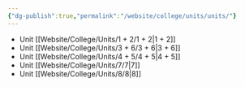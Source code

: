 ```yaml
---
{"dg-publish":true,"permalink":"/website/college/units/units/"}
---
```


- Unit [[Website/College/Units/1 + 2/1 + 2\|1 + 2]]
- Unit [[Website/College/Units/3 + 6/3 + 6\|3 + 6]]
- Unit [[Website/College/Units/4 + 5/4 + 5\|4 + 5]]
- Unit [[Website/College/Units/7/7\|7]]
- Unit [[Website/College/Units/8/8\|8]]
